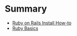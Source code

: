 # Summary

* [Ruby on Rails Install How-to](chapter1-installing.md)
* [Ruby Basics](chapter2-ruby-basics.md)
